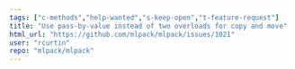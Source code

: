```yaml
---
tags: ["c-methods","help-wanted","s-keep-open","t-feature-request"]
title: "Use pass-by-value instead of two overloads for copy and move"
html_url: "https://github.com/mlpack/mlpack/issues/1021"
user: "rcurtin"
repo: "mlpack/mlpack"
---
```



